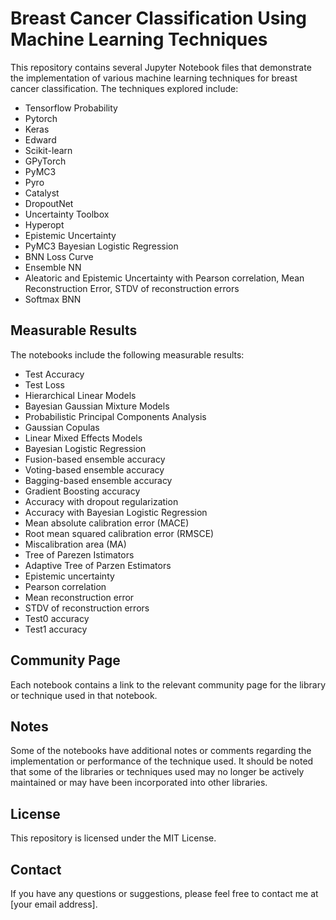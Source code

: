 # Breast Cancer Classification Using Machine Learning Techniques

This repository contains several Jupyter Notebook files that demonstrate the implementation of various machine learning techniques for breast cancer classification. The techniques explored include:

* Tensorflow Probability
* Pytorch
* Keras
* Edward
* Scikit-learn
* GPyTorch
* PyMC3
* Pyro
* Catalyst
* DropoutNet
* Uncertainty Toolbox
* Hyperopt
* Epistemic Uncertainty
* PyMC3 Bayesian Logistic Regression
* BNN Loss Curve
* Ensemble NN
* Aleatoric and Epistemic Uncertainty with Pearson correlation, Mean Reconstruction Error, STDV of reconstruction errors
* Softmax BNN

## Measurable Results

The notebooks include the following measurable results:

* Test Accuracy
* Test Loss
* Hierarchical Linear Models
* Bayesian Gaussian Mixture Models
* Probabilistic Principal Components Analysis
* Gaussian Copulas
* Linear Mixed Effects Models
* Bayesian Logistic Regression
* Fusion-based ensemble accuracy
* Voting-based ensemble accuracy
* Bagging-based ensemble accuracy
* Gradient Boosting accuracy
* Accuracy with dropout regularization
* Accuracy with Bayesian Logistic Regression
* Mean absolute calibration error (MACE)
* Root mean squared calibration error (RMSCE)
* Miscalibration area (MA)
* Tree of Parezen Istimators
* Adaptive Tree of Parzen Estimators
* Epistemic uncertainty
* Pearson correlation
* Mean reconstruction error
* STDV of reconstruction errors
* Test0 accuracy
* Test1 accuracy

## Community Page

Each notebook contains a link to the relevant community page for the library or technique used in that notebook.

## Notes

Some of the notebooks have additional notes or comments regarding the implementation or performance of the technique used. It should be noted that some of the libraries or techniques used may no longer be actively maintained or may have been incorporated into other libraries.

## License

This repository is licensed under the MIT License.

## Contact

If you have any questions or suggestions, please feel free to contact me at [your email address].
